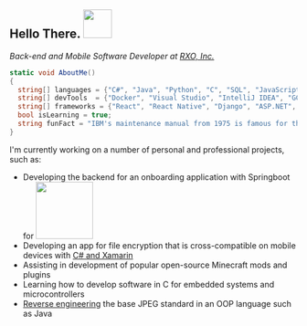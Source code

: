 <h2>Hello There. <img src="https://emojis.slackmojis.com/emojis/images/1643514670/6723/hyperfastparrot.gif?1643514670" width="50"></h2>
<p>
  <em>
    <a>Back-end and Mobile Software Developer at <a href="https://rxo.com/">RXO, Inc.</a>
  </em>
</p>

```csharp
static void AboutMe()
{
  string[] languages = {"C#", "Java", "Python", "C", "SQL", "JavaScript"}; 
  string[] devTools  = {"Docker", "Visual Studio", "IntelliJ IDEA", "GCP", "Postman", "Git", "Kafka", "Azure"};
  string[] frameworks = {"React", "React Native", "Django", "ASP.NET", "Springboot"};
  bool isLearning = true;
  string funFact = "IBM's maintenance manual from 1975 is famous for the line, \"By all means, do not use a hammer.\"";
}
```
I'm currently working on a number of personal and professional projects, such as:
* Developing the backend for an onboarding application with Springboot for <a href="https://venturelabs.team/"><img src="https://venturelabs.team/venture-labs-logo-big.png" width="100"></a>
* Developing an app for file encryption that is cross-compatible on mobile devices with <a href="https://github.com/DejaVuMan/FileEncApp">C# and Xamarin</a>
* Assisting in development of popular open-source Minecraft mods and plugins
* Learning how to develop software in C for embedded systems and microcontrollers
* <a href="https://github.com/DejaVuMan/Jpeg-Reverse-Engineering">Reverse engineering</a> the base JPEG standard in an OOP language such as Java
